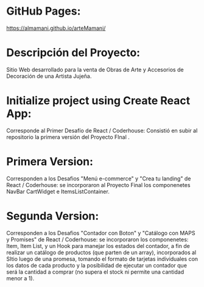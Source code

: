 # GitHub Pages:

https://almamani.github.io/arteMamani/

# Descripción del Proyecto:

Sitio Web desarrollado para la venta de Obras de Arte y Accesorios de Decoración de una Artista Jujeña.

# Initialize project using Create React App:

Corresponde al Primer Desafío de React / Coderhouse: Consistió en subir al repositorio la primera versión del Proyecto FInal .

# Primera Version:

Corresponden a los Desafios "Menú e-commerce" y "Crea tu landing" de React / Coderhouse: se incorporaron al Proyecto Final los componenetes NavBar CartWidget e ItemsListContainer.

# Segunda Version:

Corresponden a los Desafios "Contador con Boton" y "Catálogo con MAPS y Promises" de React / Coderhouse: se incorporaron los componenetes: Item, Item List, y un Hook para manejar los estados del contador, a fin de realizar un catálogo de productos (que parten de un array), incorporados al SItio luego de una promesa, tomando el formato de tarjetas individuales con los datos de cada producto y la posibilidad de ejecutar un contador que será la cantidad a comprar (no supera el stock ni permite una cantidad menor a 1).
